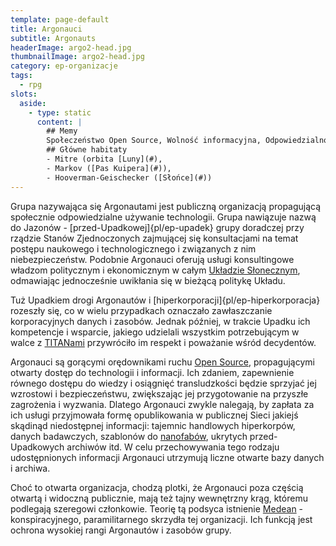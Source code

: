 ```yaml
---
template: page-default
title: Argonauci
subtitle: Argonauts
headerImage: argo2-head.jpg
thumbnailImage: argo2-head.jpg
category: ep-organizacje
tags:
  - rpg
slots:
  aside:
    - type: static
      content: |
        ## Memy
        Społeczeństwo Open Source, Wolność informacyjna, Odpowiedzialność społeczna, Technoprogresywizm
        ## Główne habitaty
        - Mitre (orbita [Luny](#), 
        - Markov ([Pas Kuipera](#)), 
        - Hooverman-Geischecker ([Słońce](#))
---
```

Grupa nazywająca się Argonautami jest publiczną organizacją propagującą społecznie odpowiedzialne używanie technologii. Grupa nawiązuje nazwą do Jazonów - [przed-Upadkowej]{pl/ep-upadek} grupy doradczej przy rządzie Stanów Zjednoczonych zajmującej się konsultacjami na temat postępu naukowego i technologicznego i związanych z nim niebezpieczeństw. Podobnie Argonauci oferują usługi konsultingowe władzom politycznym i ekonomicznym w całym [Układzie Słonecznym](#), odmawiając jednocześnie uwikłania się w bieżącą politykę Układu.

Tuż Upadkiem drogi Argonautów i [hiperkorporacji]{pl/ep-hiperkorporacja} rozeszły się, co w wielu przypadkach oznaczało zawłaszczanie korporacyjnych danych i zasobów. Jednak później, w trakcie Upadku ich kompetencje i wsparcie, jakiego udzielali wszystkim potrzebującym w walce z [TITANami](#) przywróciło im respekt i poważanie wśród decydentów.

Argonauci są gorącymi orędownikami ruchu [Open Source](https://pl.wikipedia.org/wiki/Otwarte_oprogramowanie), propagującymi otwarty dostęp do technologii i informacji. Ich zdaniem, zapewnienie równego dostępu do wiedzy i osiągnięć transludzkości będzie sprzyjać jej wzrostowi i bezpieczeństwu, zwiększając jej przygotowanie na przyszłe zagrożenia i wyzwania. Dlatego Argonauci zwykle nalegają, by zapłata za ich usługi przyjmowała formę opublikowania w publicznej Sieci jakiejś skądinąd niedostępnej informacji: tajemnic handlowych hiperkorpów, danych badawczych, szablonów do [nanofabów](#), ukrytych przed-Upadkowych archiwów itd. W celu przechowywania tego rodzaju udostępnionych informacji Argonauci utrzymują liczne otwarte bazy danych i archiwa.

Choć to otwarta organizacja, chodzą plotki, że Argonauci poza częścią otwartą i widoczną publicznie, mają też tajny wewnętrzny krąg, któremu podlegają szeregowi członkowie. Teorię tą podsyca istnienie [Medean](#) - konspiracyjnego, paramilitarnego skrzydła tej organizacji. Ich funkcją jest ochrona wysokiej rangi Argonautów i zasobów grupy.
